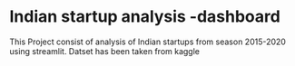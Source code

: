 # Indian startup analysis -dashboard
This Project consist of analysis of Indian startups from season 2015-2020 using streamlit.
Datset has been taken from kaggle
